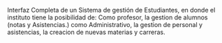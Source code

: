 Interfaz Completa de un Sistema de gestión de Estudiantes, en donde el instituto tiene la posibilidad de: 
Como profesor, la gestion de alumnos (notas y Asistencias.)
como Administrativo, la gestion de personal y asistencias, la creacion de nuevas materias y carreras.

